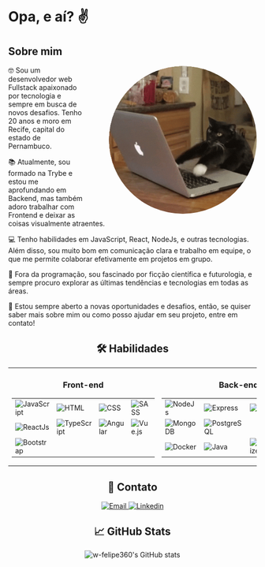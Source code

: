 <h1> Opa, e aí? ✌️</h1>

<h2>Sobre mim</h2>
<img src="https://raw.githubusercontent.com/w-felipe360/w-felipe360/main/imageedit_1_7520972899.gif" alt="programando" width="300" align="right" style="margin-left: 50px; border-radius: 150px;">
<p>🤓 Sou um desenvolvedor web Fullstack apaixonado por tecnologia e sempre em busca de novos desafios. Tenho 20 anos e moro em Recife, capital do estado de Pernambuco.</p>
<p>📚 Atualmente, sou formado na Trybe e estou me aprofundando em Backend, mas também adoro trabalhar com Frontend e deixar as coisas visualmente atraentes.</p>
<p>💻 Tenho habilidades em JavaScript, React, NodeJs, e outras tecnologias. Além disso, sou muito bom em comunicação clara e trabalho em equipe, o que me permite colaborar efetivamente em projetos em grupo.</p>
<p>🚀 Fora da programação, sou fascinado por ficção científica e futurologia, e sempre procuro explorar as últimas tendências e tecnologias em todas as áreas.</p>
<p>🤝 Estou sempre aberto a novas oportunidades e desafios, então, se quiser saber mais sobre mim ou como posso ajudar em seu projeto, entre em contato!</p>


<h2 align="center">🛠️ Habilidades</h2>

<table align="center">
  <tr>
    <td valign="top">
      <h3 align="center">Front-end</h3>
      <table>
        <tr>
          <td><img src="https://img.shields.io/badge/JavaScript-F7DF1E?style=for-the-badge&amp;logo=javascript&amp;logoColor=black" alt="JavaScript"></td>
          <td><img src="https://img.shields.io/badge/HTML-E34F26?style=for-the-badge&amp;logo=html5&amp;logoColor=white" alt="HTML"></td>
          <td><img src="https://img.shields.io/badge/CSS-1572B6?style=for-the-badge&amp;logo=css3&amp;logoColor=white" alt="CSS"></td>
          <td><img src="https://img.shields.io/badge/SASS-CC6699?style=for-the-badge&amp;logo=sass&amp;logoColor=white" alt="SASS"></td>
        </tr>
        <tr>
          <td><img src="https://img.shields.io/badge/ReactJs-61DAFB?style=for-the-badge&amp;logo=react&amp;logoColor=black" alt="ReactJs"></td>
          <td><img src="https://img.shields.io/badge/TypeScript-3178C6?style=for-the-badge&amp;logo=typescript&amp;logoColor=white" alt="TypeScript"></td>
          <td><img src="https://img.shields.io/badge/Angular-DD0031?style=for-the-badge&amp;logo=angular&amp;logoColor=white" alt="Angular"></td>
          <td><img src="https://img.shields.io/badge/Vue.js-4FC08D?style=for-the-badge&amp;logo=vue.js&amp;logoColor=white" alt="Vue.js"></td>
        </tr>
        <tr>
          <td><img src="https://img.shields.io/badge/Bootstrap-7952B3?style=for-the-badge&amp;logo=bootstrap&amp;logoColor=white" alt="Bootstrap"></td>
        </tr>
      </table>
    </td>
    <td valign="top">
      <h3 align="center">Back-end</h3>
      <table>
        <tr>
          <td><img src="https://img.shields.io/badge/Node.js-339933?style=for-the-badge&amp;logo=node.js&amp;logoColor=white" alt="NodeJs"></td>
          <td><img src="https://img.shields.io/badge/Express-000000?style=for-the-badge&amp;logo=express&amp;logoColor=white" alt="Express"></td>
          <td><img src="https://img.shields.io/badge/NestJS-E0234E?style=for-the-badge&amp;logo=nestjs&amp;logoColor=white" alt="NestJS"></td>
          <td><img src="https://img.shields.io/badge/MySQL-4479A1?style=for-the-badge&amp;logo=mysql&amp;logoColor=white" alt="MySQL"></td>
        </tr>
        <tr>
          <td><img src="https://img.shields.io/badge/MongoDB-47A248?style=for-the-badge&amp;logo=mongodb&amp;logoColor=white" alt="MongoDB"></td>
          <td><img src="https://img.shields.io/badge/PostgreSQL-4169E1?style=for-the-badge&amp;logo=postgresql&amp;logoColor=white" alt="PostgreSQL"></td>
          <tr>
  <td><img src="https://img.shields.io/badge/Docker-2496ED?style=for-the-badge&amp;logo=docker&amp;logoColor=white" alt="Docker"></td>
  <td><img src="https://img.shields.io/badge/Java-007396?style=for-the-badge&amp;logo=java&amp;logoColor=white" alt="Java"></td>
  <td><img src="https://img.shields.io/badge/Sequelize-52B0E7?style=for-the-badge&amp;logo=sequelize&amp;logoColor=white" alt="Sequelize"></td>
  <td><img src="https://img.shields.io/badge/Spring-6DB33F?style=for-the-badge&amp;logo=spring&amp;logoColor=white" alt="Spring"></td>
</tr>
        </tr>
      </table>
    </td>
  </tr>
</table>

<div align="center">
  <h2>📧 Contato</h2>
  <p>
    <a href="mailto:w.felipebraz@gmail.com">
      <img src="https://img.shields.io/badge/Email-D14836?style=for-the-badge&amp;logo=gmail&amp;logoColor=white" alt="Email">
    </a>
    <a href="https://www.linkedin.com/in/will-felipe/" target="_blank">
      <img src="https://img.shields.io/badge/Linkedin-0077B5?style=for-the-badge&amp;logo=linkedin&amp;logoColor=white" alt="Linkedin">
    </a>
  </p>
</div>


<div align="center">

## 📈 GitHub Stats
![w-felipe360's GitHub stats](https://github-readme-stats.vercel.app/api?username=w-felipe360&show_icons=true&theme=radical)
</div>



